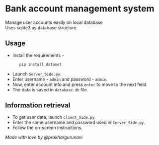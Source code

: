 # Bank account management system
Manage user accounts easily on local database<br>
Uses sqlite3 as database structure <br>
## Usage
+   Install the requirements - 
    ```bash
       pip install dataset
    ```
+   Launch ``Server_Side.py``.
+   Enter username - ``admin`` and password - ``admin``.
+   Now, enter account info and press ``enter`` to move to the next field.
+   The data is saved in ``database.db`` file.

## Information retrieval
+   To get user data, launch ``Client_Side.py``.
+   Enter the same username and password used in ``Server_Side.py``.
+   Follow the on-screen instructions.

<i>Made with love by @prakhargurunani</i>